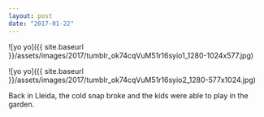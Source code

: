```yaml
---
layout: post
date: "2017-01-22"
---
```


![yo yo]({{ site.baseurl }}/assets/images/2017/tumblr_ok74cqVuM51r16syio1_1280-1024x577.jpg)

![yo yo]({{ site.baseurl }}/assets/images/2017/tumblr_ok74cqVuM51r16syio2_1280-577x1024.jpg)

Back in Lleida, the cold snap broke and the kids were able to play in the garden.
